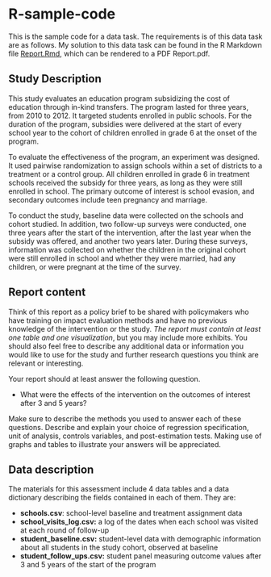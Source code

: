 # R-sample-code

This is the sample code for a data task. The requirements is of this data task are as follows.
My solution to this data task can be found in the R Markdown file [Report.Rmd](https://github.com/Huiyu1999/R-sample-code-/blob/main/Report.Rmd), which can be rendered to a PDF Report.pdf.

## **Study Description**

This study evaluates an education program subsidizing the cost of education through in-kind transfers. The program lasted for three years, from 2010 to 2012. It targeted students enrolled in public schools. For the duration of the program, subsidies were delivered at the start of every school year to the cohort of children enrolled in grade 6 at the onset of the program.

To evaluate the effectiveness of the program, an experiment was designed. It used pairwise randomization to assign schools within a set of districts to a treatment or a control group. All children enrolled in grade 6 in treatment schools received the subsidy for three years, as long as they were still enrolled in school. The primary outcome of interest is school evasion, and secondary outcomes include teen pregnancy and marriage.

To conduct the study, baseline data were collected on the schools and cohort studied. In addition, two follow-up surveys were conducted, one three years after the start of the intervention, after the last year when the subsidy was offered, and another two years later. During these surveys, information was collected on whether the children in the original cohort were still enrolled in school and whether they were married, had any children, or were pregnant at the time of the survey.

## **Report content**

Think of this report as a policy brief to be shared with policymakers who have training on impact evaluation methods and have no previous knowledge of the intervention or the study. *The report must contain* *at least one table and one visualization*, but you may include more exhibits. You should also feel free to describe any additional data or information you would like to use for the study and further research questions you think are relevant or interesting.

Your report should at least answer the following question.

- What were the effects of the intervention on the outcomes of interest after 3 and 5 years?

Make sure to describe the methods you used to answer each of these questions. Describe and explain your choice of regression specification, unit of analysis, controls variables, and post-estimation tests. Making use of graphs and tables to illustrate your answers will be appreciated.

## **Data description**

The materials for this assessment include 4 data tables and a data dictionary describing the fields contained in each of them. They are:

- **schools.csv**: school-level baseline and treatment assignment data
- **school_visits_log.csv:** a log of the dates when each school was visited at each round of follow-up
- **student_baseline.csv:** student-level data with demographic information about all students in the study cohort, observed at baseline
- **student_follow_ups.csv:** student panel measuring outcome values after 3 and 5 years of the start of the program

